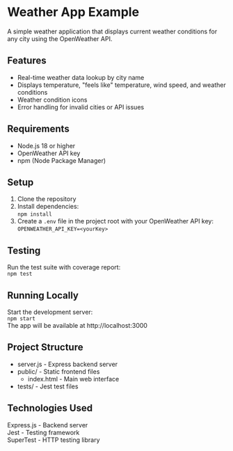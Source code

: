 # Weather App Example

A simple weather application that displays current weather conditions for any city using the OpenWeather API.

## Features

- Real-time weather data lookup by city name
- Displays temperature, "feels like" temperature, wind speed, and weather conditions
- Weather condition icons
- Error handling for invalid cities or API issues

## Requirements

- Node.js 18 or higher
- OpenWeather API key
- npm (Node Package Manager)

## Setup

1. Clone the repository
2. Install dependencies:  
`npm install`
3. Create a `.env` file in the project root with your OpenWeather API key:  
`OPENWEATHER_API_KEY=<yourKey>`

## Testing

Run the test suite with coverage report:  
`npm test`

## Running Locally

Start the development server:  
`npm start`  
The app will be available at http://localhost:3000

## Project Structure

- server.js - Express backend server
- public/ - Static frontend files
  - index.html - Main web interface
- tests/ - Jest test files

## Technologies Used

Express.js - Backend server  
Jest - Testing framework  
SuperTest - HTTP testing library  
